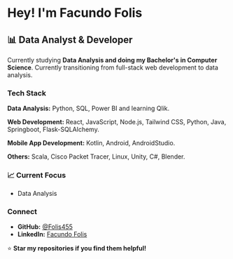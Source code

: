 # Hey! I'm Facundo Folis

## 📊 Data Analyst & Developer

Currently studying **Data Analysis and doing my Bachelor's in Computer Science**. Currently transitioning from full-stack web development to data analysis.

### Tech Stack
**Data Analysis:** Python, SQL, Power BI and learning Qlik.

**Web Development:** React, JavaScript, Node.js, Tailwind CSS, Python, Java, Springboot, Flask-SQLAlchemy.

**Mobile App Development:** Kotlin, Android, AndroidStudio.

**Others:** Scala, Cisco Packet Tracer, Linux, Unity, C#, Blender.

### 📈 Current Focus
- Data Analysis

### Connect
- **GitHub:** [@Folis455](https://github.com/Folis455)
- **LinkedIn:** [Facundo Folis](https://www.linkedin.com/in/facundo-folis/)

⭐ **Star my repositories if you find them helpful!**
